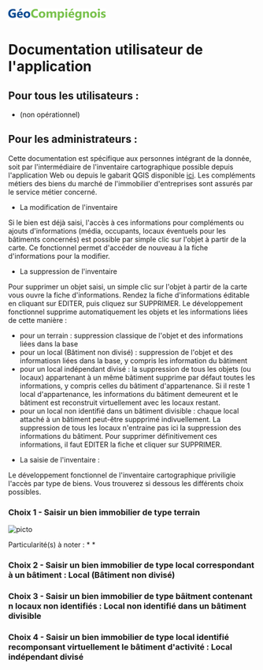 ![picto](https://github.com/sigagglocompiegne/orga_gest_igeo/blob/master/doc/img/geocompiegnois_2020_reduit_v2.png)

# Documentation utilisateur de l'application #

## Pour tous les utilisateurs :
- (non opérationnel)

## Pour les administrateurs : 

Cette documentation est spécifique aux personnes intégrant de la donnée, soit par l'intermédiaire de l'inventaire cartographique possible depuis l'application Web ou depuis le gabarit QGIS disponible [ici](https://github.com/sigagglocompiegne/marcheimmoent/blob/master/gabarit/livrables.md). Les compléments métiers des biens du marché de l'immobilier d'entreprises sont assurés par le service métier concerné.

* La modification de l'inventaire

Si le bien est déjà saisi, l'accès à ces informations pour compléments ou ajouts d'informations (média, occupants, locaux éventuels pour les bâtiments concernés) est possible par simple clic sur l'objet à partir de la carte. Ce fonctionnel permet d'accéder de nouveau à la fiche d'informations pour la modifier.

* La suppression de l'inventaire

Pour supprimer un objet saisi, un simple clic sur l'objet à partir de la carte vous ouvre la fiche d'informations. Rendez la fiche d'informations éditable en cliquant sur EDITER, puis cliquez sur SUPPRIMER. Le développement fonctionnel supprime automatiquement les objets et les informations liées de cette manière :
-  pour un terrain : suppression classique de l'objet et des informations liées dans la base
-  pour un local (Bâtiment non divisé) : suppression de l'objet et des informatiosn liées dans la base, y compris les information du bâtiment
-  pour un local indépendant divisé : la suppression de tous les objets (ou locaux) appartenant à un même bâtiment supprime par défaut toutes les informations, y compris celles du bâtiment d'appartenance. Si il reste 1 local d'appartenance, les informations du bâtiment demeurent et le bâtiment est reconstruit virtuellement avec les locaux restant.
-  pour un local non identifié dans un bâtiment divisible : chaque local attaché à un bâtiment peut-être suppprimé indivuellement. La suppression de tous les locaux n'entraine pas ici la suppression des informations du bâtiment. Pour supprimer définitivement ces informations, il faut EDITER la fiche et cliquer sur SUPPRIMER.

* La saisie de l'inventaire :

Le développement fonctionnel de l'inventaire cartographique priviligie l'accès par type de biens. Vous trouverez si dessous les différents choix possibles. 

### Choix 1 - Saisir un bien immobilier de type terrain

![picto](choix_11.png)

Particularité(s) à noter :
* 
* 

### Choix 2 - Saisir un bien immobilier de type local correspondant à un bâtiment : Local (Bâtiment non divisé)

### Choix 3 - Saisir un bien immobilier de type bâitment contenant n locaux non identifiés : Local non identifié dans un bâtiment divisible

### Choix 4 - Saisir un bien immobilier de type local identifié recomponsant virtuellement le bâtiment d'activité : Local indépendant divisé


